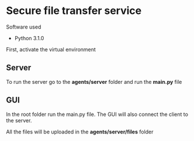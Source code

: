 # Secure file transfer service

Software used
* Python 3.1.0

First, activate the virtual environment

## Server
To run the server go to the **agents/server** folder and run the **main.py** file

## GUI
In the root folder run the main.py file.
The GUI will also connect the client to the server.

All the files will be uploaded in the **agents/server/files** folder